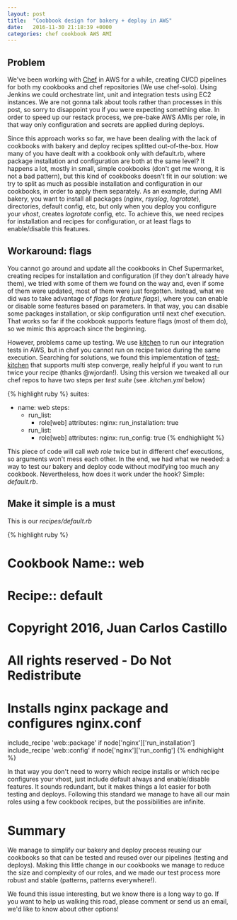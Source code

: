 ```yaml
---
layout: post
title:  "Coobbook design for bakery + deploy in AWS"
date:   2016-11-30 21:18:39 +0000
categories: chef cookbook AWS AMI
---
```


## Problem

We've been working with [Chef][chef] in AWS for a while, creating CI/CD
pipelines for both my cookbooks and chef repositories (We use chef-solo).
Using Jenkins we could orchestrate lint, unit and integration tests using
EC2 instances. We are not gonna talk about tools rather than processes in
this post, so sorry to disappoint you if you were expecting something else.
In order to speed up our restack process, we pre-bake AWS AMIs per role, in
that way only configuration and secrets are applied during deploys.

Since this approach works so far, we have been dealing with the lack of
cookbooks with bakery and deploy recipes splitted out-of-the-box. How
many of you have dealt with a cookbook only with default.rb, where
package installation and configuration are both at the same level? It
happens a lot, mostly in small, simple cookbooks (don't get me wrong, it
is not a bad pattern), but this kind of cookbooks doesn't fit in our
solution: we try to split as much as possible installation and
configuration in our cookbooks, in order to apply them separately. As an
example, during AMI bakery, you want to install all packages (_nginx_,
_rsyslog_, _logrotate_), directories, default config, etc, but only when
you deploy you configure your _vhost_, creates _logrotate_ config, etc.
To achieve this, we need recipes for installation and recipes for
configuration, or at least flags to enable/disable this features.

## Workaround: flags

You cannot go around and update all the cookbooks in Chef Supermarket,
creating recipes for installation and configuration (if they don't
already have them), we tried with some of them we found on the way and,
even if some of them were updated, most of them were just forgotten.
Instead, what we did was to take advantage of *flags* (or *feature
flags*), where you can enable or disable some features based on
parameters. In that way, you can disable some packages installation, or
skip configuration until next chef execution. That works so far if the
cookbook supports feature flags (most of them do), so we mimic this
approach since the beginning.

However, problems came up testing. We use [kitchen][kitchen] to run our
integration tests in AWS, but in chef you cannot run on recipe twice
during the same execution. Searching for solutions, we found this
implementation of [test-kitchen][test-kitchen] that supports multi step
converge, really helpful if you want to run twice your recipe (thanks
@wjordan!). Using this version we tweaked all our chef repos to have two
steps per _test suite_ (see *.kitchen.yml* below)

{% highlight ruby %}
suites:
  - name: web
    steps:
      - run_list:
        - role[web]
        attributes:
          nginx:
            run_installation: true
      - run_list:
        - role[web]
        attributes:
          nginx:
            run_config: true
{% endhighlight %}

This piece of code will call _web role_ twice but in different chef
executions, so arguments won't mess each other. In the end, we had what
we needed: a way to test our bakery and deploy code without modifying
too much any cookbook. Nevertheless, how does it work under the hook?
Simple: _default.rb_.

## Make it simple is a must

This is our _recipes/default.rb_

{% highlight ruby %}
# Cookbook Name:: web
# Recipe:: default
#
# Copyright 2016, Juan Carlos Castillo
#
# All rights reserved - Do Not Redistribute
#
# Installs nginx package and configures nginx.conf

include_recipe 'web::package' if node['nginx']['run_installation']
include_recipe 'web::config' if node['nginx']['run_config']
{% endhighlight %}

In that way you don't need to worry which recipe installs or which
recipe configures your vhost, just include default always and
enable/disable features. It sounds redundant, but it makes things a lot
easier for both testing and deploys. Following this standard we manage
to have all our main roles using a few cookbook recipes, but the
possibilities are infinite.

# Summary

We manage to simplify our bakery and deploy process reusing our
cookbooks so that can be tested and reused over our pipelines (testing
and deploys). Making this little change in our cookbooks we manage to
reduce the size and complexity of our roles, and we made our test
process more robust and stable (patterns, patterns everywhere!).

We found this issue interesting, but we know there is a long way to go.
If you want to help us walking this road, please comment or send us an
email, we'd like to know about other options!

[chef]: https://www.chef.io
[kitchen]: https://kitchen.ci
[test-kitchen]: https://github.com/wjordan/test-kitchen/tree/multi-step-converge
